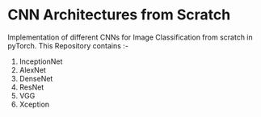 # CNN Architectures from Scratch

Implementation of different CNNs for Image Classification from scratch in pyTorch. 
This Repository contains :-
  1. InceptionNet
  2. AlexNet
  3. DenseNet
  4. ResNet
  5. VGG
  6. Xception
